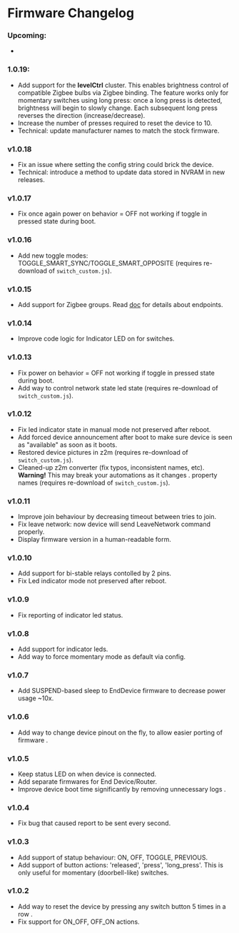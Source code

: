 # Firmware Changelog

### Upcoming:

- 

### 1.0.19:

- Add support for the **levelCtrl** cluster. This enables brightness control of compatible Zigbee bulbs via Zigbee binding. The feature works only for momentary switches using long press: once a long press is detected, brightness will begin to slowly change. Each subsequent long press reverses the direction (increase/decrease).
- Increase the number of presses required to reset the device to 10.
- Technical: update manufacturer names to match the stock firmware.

### v1.0.18

- Fix an issue where setting the config string could brick the device.  
- Technical: introduce a method to update data stored in NVRAM in new releases.

### v1.0.17

- Fix once again power on behavior = OFF not working if toggle in pressed state during boot.

### v1.0.16

- Add new toggle modes: TOGGLE_SMART_SYNC/TOGGLE_SMART_OPPOSITE (requires re-download of `switch_custom.js`).

### v1.0.15

- Add support for Zigbee groups. Read [doc](./docs/endpoints.md) for details about endpoints.

### v1.0.14

- Improve code logic for Indicator LED on for switches.

### v1.0.13

- Fix power on behavior = OFF not working if toggle in pressed state during boot.
- Add way to control network state led state (requires re-download of `switch_custom.js`).

### v1.0.12

- Fix led indicator state in manual mode not preserved after reboot.
- Add forced device announcement after boot to make sure device is seen as "available" as soon as it boots.
- Restored device pictures in z2m (requires re-download of `switch_custom.js`).
- Cleaned-up z2m converter (fix typos, inconsistent names, etc). **Warning!** This may break your automations as it changes .
  property names (requires re-download of `switch_custom.js`).

### v1.0.11

- Improve join behaviour by decreasing timeout between tries to join.
- Fix leave network: now device will send LeaveNetwork command properly.
- Display firmware version in a human-readable form.

### v1.0.10

- Add support for bi-stable relays contolled by 2 pins.
- Fix Led indicator mode not preserved after reboot.

### v1.0.9

- Fix reporting of indicator led status.

### v1.0.8

- Add support for indicator leds.
- Add way to force momentary mode as default via config.

### v1.0.7

- Add SUSPEND-based sleep to EndDevice firmware to decrease power usage ~10x.

### v1.0.6

- Add way to change device pinout on the fly, to allow easier porting of firmware .

### v1.0.5

- Keep status LED on when device is connected.
- Add separate firmwares for End Device/Router.
- Improve device boot time significantly by removing unnecessary logs .

### v1.0.4

- Fix bug that caused report to be sent every second.

### v1.0.3

- Add support of statup behaviour: ON, OFF, TOGGLE, PREVIOUS.
- Add support of button actions: 'released', 'press', 'long_press'. This is only useful for momentary (doorbell-like) switches.

### v1.0.2

- Add way to reset the device by pressing any switch button 5 times in a row .
- Fix support for ON_OFF, OFF_ON actions.
